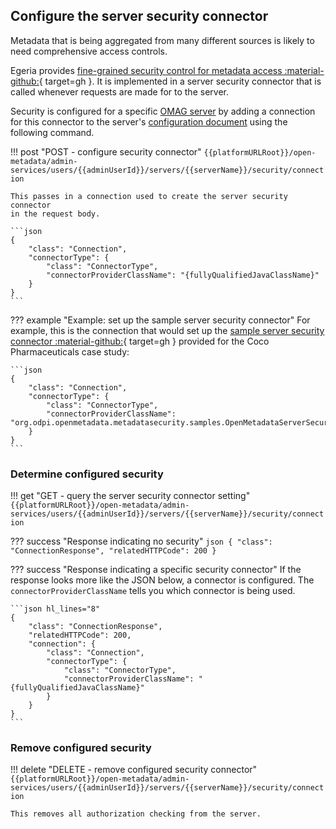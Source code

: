 <!-- SPDX-License-Identifier: CC-BY-4.0 -->
<!-- Copyright Contributors to the Egeria project 2020. -->

## Configure the server security connector

Metadata that is being aggregated from many different sources
is likely to need comprehensive access controls.

Egeria provides [fine-grained security control for metadata access :material-github:](https://github.com/odpi/egeria/tree/master/open-metadata-implementation/common-services/metadata-security){ target=gh }.
It is implemented in a server security connector
that is called whenever requests are made for to the server.

Security is configured for a specific [OMAG server](/egeria-docs/concepts/omag-server) by adding a connection
for this connector to the server's [configuration document](/egeria-docs/concepts/configuration-document)
using the following command.

!!! post "POST - configure security connector"
    ```
    {{platformURLRoot}}/open-metadata/admin-services/users/{{adminUserId}}/servers/{{serverName}}/security/connection
    ```

    This passes in a connection used to create the server security connector
    in the request body.  

    ```json
    {
        "class": "Connection",
        "connectorType": {
            "class": "ConnectorType",
            "connectorProviderClassName": "{fullyQualifiedJavaClassName}"
        }
    }
    ```

??? example "Example: set up the sample server security connector"
    For example, this is the connection that would
    set up the [sample server security connector :material-github:](https://github.com/odpi/egeria/tree/master/open-metadata-resources/open-metadata-samples/open-metadata-security-samples){ target=gh }
    provided for the Coco Pharmaceuticals case study:

    ```json
    {
        "class": "Connection",
        "connectorType": {
            "class": "ConnectorType",
            "connectorProviderClassName": "org.odpi.openmetadata.metadatasecurity.samples.OpenMetadataServerSecurityProvider"
        }
    }
    ```

### Determine configured security

!!! get "GET - query the server security connector setting"
    ```
    {{platformURLRoot}}/open-metadata/admin-services/users/{{adminUserId}}/servers/{{serverName}}/security/connection
    ```

??? success "Response indicating no security"
    ```json
    {
        "class": "ConnectionResponse",
        "relatedHTTPCode": 200
    }
    ```

??? success "Response indicating a specific security connector"
    If the response looks more like the JSON below, a connector is configured.  The
    `connectorProviderClassName` tells you which connector is being used.

    ```json hl_lines="8"
    {
        "class": "ConnectionResponse",
        "relatedHTTPCode": 200,
        "connection": {
            "class": "Connection",
            "connectorType": {
                "class": "ConnectorType",
                "connectorProviderClassName": "{fullyQualifiedJavaClassName}"
            }
        }
    }
    ```

### Remove configured security

!!! delete "DELETE - remove configured security connector"
    ```
    {{platformURLRoot}}/open-metadata/admin-services/users/{{adminUserId}}/servers/{{serverName}}/security/connection
    ```

    This removes all authorization checking from the server.

